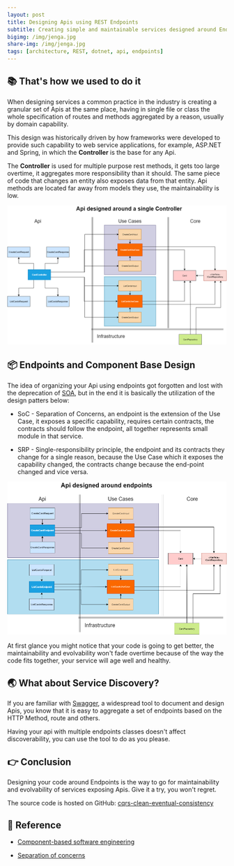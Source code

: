 ```yaml
---
layout: post
title: Designing Apis using REST Endpoints
subtitle: Creating simple and maintainable services designed around Endpoints as Components
bigimg: /img/jenga.jpg
share-img: /img/jenga.jpg
tags: [architecture, REST, dotnet, api, endpoints]
---
```


## 📚 That's how we used to do it

When designing services a common practice in the industry is creating a granular set of Apis at the same place, having in single file or class the whole specification of routes and methods aggregated by a reason, usually by domain capability. 

This design was historically driven by how frameworks were developed to provide such capability to web service applications, for example, ASP.NET and Spring, in which the **Controller** is the base for any Api.

The **Controller** is used for multiple purpose rest methods, it gets too large overtime, it aggregates more responsibility than it should. The same piece of code that changes an entity also exposes data from that entity. Api methods are located far away from models they use, the maintainability is low.

![Designing Around Single Controller Class](/img/end-points-single-controller.png)

## 📦 Endpoints and Component Base Design

The idea of organizing your Api using endpoints got forgotten and lost with the deprecation of [SOA]([https://link](https://en.wikipedia.org/wiki/Service-oriented_architecture)), but in the end it is basically the utilization of the design patters below:

* SoC - Separation of Concerns, an endpoint is the extension of the Use Case, it exposes a specific capability, requires certain contracts, the contracts should follow the endpoint, all together represents small module in that service.

* SRP - Single-responsibility principle, the endpoint and its contracts they change for a single reason, because the Use Case which it exposes the capability changed, the contracts change because the end-point changed and vice versa.

![Designing Around Multiple Endpoints](/img/end-points-multiples.png)

At first glance you might notice that your code is going to get better, the maintainability and evolvability won't fade overtime because of the way the code fits together, your service will age well and healthy. 

## 🌏 What about Service Discovery?

If you are familiar with [Swagger]([https://link](https://swagger.io/)), a widespread tool to document and design Apis, you know that it is easy to aggregate a set of endpoints based on the HTTP Method, route and others.

Having your api with multiple endpoints classes doesn't affect discoverability, you can use the tool to do as you please.

## 👉 Conclusion

Designing your code around Endpoints is the way to go for maintainability and evolvability of services exposing Apis. Give it a try, you won't regret.

The source code is hosted on GitHub: [cqrs-clean-eventual-consistency]([https://link](https://github.com/fals/cqrs-clean-eventual-consistency))

## 📖 Reference 

* <a href="https://en.wikipedia.org/wiki/Component-based_software_engineering" target="_blank">Component-based software engineering</a>

* <a href="https://en.wikipedia.org/wiki/Separation_of_concerns" target="_blank">Separation of concerns
</a>

